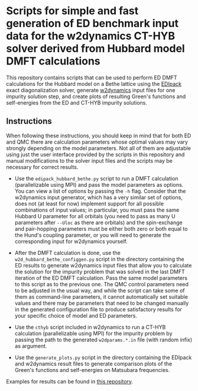 # Scripts for simple and fast generation of ED benchmark input data for the w2dynamics CT-HYB solver derived from Hubbard model DMFT calculations

This repository contains scripts that can be used to perform ED DMFT calculations for the Hubbard model on a Bethe lattice using the [EDIpack](https://github.com/QcmPlab/EDIpack) exact diagonalization solver, generate [w2dynamics](https://github.com/w2dynamics/w2dynamics) input files for one impurity solution step, and create plots of resulting Green's functions and self-energies from the ED and CT-HYB impurity solutions.

## Instructions

When following these instructions, you should keep in mind that for both ED and QMC there are calculation parameters whose optimal values may vary strongly depending on the model parameters. Not all of them are adjustable using just the user interface provided by the scripts in this repository and manual modifications to the solver input files and the scripts may be necessary for correct results.

* Use the `edipack_hubbard_bethe.py` script to run a DMFT calculation (parallelizable using MPI) and pass the model parameters as options. You can view a list of options by passing the `-h` flag. Consider that the w2dynamics input generator, which has a very similar set of options, does not (at least for now) implement support for all possible combinations of input values; in particular, you must pass the same Hubbard U parameter for all orbitals (you need to pass as many U parameters after `--Uloc` as there are orbitals) and the spin-exchange and pair-hopping parameters must be either both zero or both equal to the Hund's coupling parameter, or you will need to generate the corresponding input for w2dynamics yourself.

* After the DMFT calculation is done, use the `w2d_hubbard_bethe_configgen.py` script in the directory containing the ED results to generate w2dynamics input files that allow you to calculate the solution for the impurity problem that was solved in the last DMFT iteration of the ED DMFT calculation. Pass the same model parameters to this script as to the previous one. The QMC control parameters need to be adjusted in the usual way, and while the script can take some of them as command-line parameters, it cannot automatically set suitable values and there may be parameters that need to be changed manually in the generated configuration file to produce satisfactory results for your specific choice of model and ED parameters.

* Use the `cthyb` script included in w2dynamics to run a CT-HYB calculation (parallelizable using MPI) for the impurity problem by passing the path to the generated `w2dparams.*.in` file (with random infix) as argument.

* Use the `generate_plots.py` script in the directory containing the EDIpack and w2dynamics result files to generate comparison plots of the Green's functions and self-energies on Matsubara frequencies.

Examples for results can be found in [this repository](https://github.com/alexkowalski/w2d-ed-benchmark-examples).

